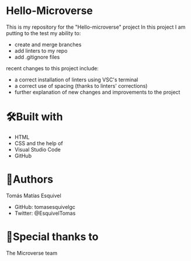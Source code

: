 # Hello-Microverse
This is my repository for the "Hello-microverse" project
In this project I am putting to the test my ability to:
- create and merge branches
- add linters to my repo
- add .gitignore files

recent changes to this project include:
- a correct installation of linters using VSC's terminal
- a correct use of spacing (thanks to linters' corrections)
- further explanation of new changes and improvements to the project

# 🛠Built with
- HTML
- CSS
and the help of
- Visual Studio Code
- GitHub

# 👥Authors
Tomás Matías Esquivel
- GitHub: tomasesquivelgc
- Twitter: @EsquivelTomas

# 🙏Special thanks to
The Microverse team 
